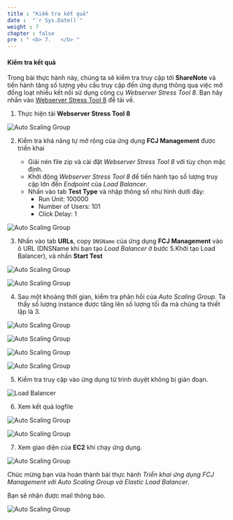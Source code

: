 ```yaml
---
title : "Kiểm tra kết quả"
date :  "`r Sys.Date()`" 
weight : 7
chapter : false
pre : " <b> 7.   </b> "
---
```


#### Kiểm tra kết quả

Trong bài thực hành này, chúng ta sẽ kiểm tra truy cập tới **ShareNote** và tiến hành tăng số lượng yêu cầu truy cập đến ứng dụng thông qua việc mở đồng loạt nhiều kết nối sử dụng công cụ *Webserver Stress Tool 8*. Bạn hãy nhấn vào [Webserver Stress Tool 8](https://www.paessler.com/tools/webstress) để tải về.

1. Thực hiện tải **Webserver Stress Tool 8**

![Auto Scaling Group](/images/17/0001.png?featherlight=false&width=90pc)

2. Kiểm tra khả năng tự mở rộng của ứng dụng **FCJ Management** được triển khai

   - Giải nén file zip và cài đặt *Webserver Stress Tool 8* với tùy chọn mặc định.
   - Khởi động *Webserver Stress Tool 8* để tiến hành tạo số lượng truy cập lớn đến *Endpoint* của *Load Balancer*.
   - Nhấn vào tab **Test Type** và nhập thông số như hình dưới đây:
     - Run Unit: 100000
     - Number of Users: 101
     - Click Delay: 1

![Auto Scaling Group](/images/17/0001.png?featherlight=false&width=90pc)

3. Nhấn vào tab **URLs**, copy `DNSName` của ứng dụng **FCJ Management** vào ô URL (DNSName khi bạn tạo *Load Balancer* ở bước 5.Khởi tạo Load Balancer), và nhấn **Start Test**

![Auto Scaling Group](/images/17/0002.png?featherlight=false&width=90pc)

![Auto Scaling Group](/images/17/0003.png?featherlight=false&width=90pc)

4. Sau một khoảng thời gian, kiểm tra phản hồi của *Auto Scaling Group*. Ta thấy số lượng instance được tăng lên số lượng tối đa mà chúng ta thiết lập là 3.

![Auto Scaling Group](/images/17/0004.png?featherlight=false&width=90pc)

![Auto Scaling Group](/images/17/0006.png?featherlight=false&width=90pc)

![Auto Scaling Group](/images/17/0008.png?featherlight=false&width=90pc)

![Auto Scaling Group](/images/17/0009.png?featherlight=false&width=90pc)

5. Kiểm tra truy cập vào ứng dụng từ trình duyệt không bị gián đoạn.

![Load Balancer](/images/15/0009.png?featherlight=false&width=90pc)

6. Xem kết quả logfile

![Auto Scaling Group](/images/17/0005.png?featherlight=false&width=90pc)

![Auto Scaling Group](/images/17/0007.png?featherlight=false&width=90pc)

7. Xem giao diện của **EC2** khi chạy ứng dụng.

![Auto Scaling Group](/images/17/00010.png?featherlight=false&width=90pc)

Chúc mừng bạn vừa hoàn thành bài thực hành *Triển khai ứng dụng FCJ Management với Auto Scaling Group và Elastic Load Balancer*.

Bạn sẽ nhận được mail thông báo.

![Auto Scaling Group](/images/17/00013.png?featherlight=false&width=90pc)

